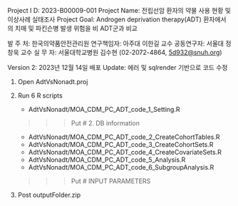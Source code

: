 Project I  D: 2023-B00009-001
Project Name: 전립선암 환자의 약물 사용 현황 및 이상사례 실태조사
Project Goal: Androgen deprivation therapy(ADT) 환자에서의 치매 및 파킨슨병 발생 위험을 비 ADT군과 비교

발  주  처: 한국의약품안전관리원
연구책임자: 아주대 이한길 교수
공동연구자: 서울대 정창욱 교수
실  무  자: 서울대학교병원 김수현 (02-2072-4864, 5d932@snuh.org)


Version 2: 2023년 12월 14일 배포
Update: 에러 및 sqlrender 기반으로 코드 수정


1. Open AdtVsNonadt.proj

2. Run 6 R scripts
    - AdtVsNonadt/MOA_CDM_PC_ADT_code_1_Setting.R
    >>> Put # 2. DB information
    
    - AdtVsNonadt/MOA_CDM_PC_ADT_code_2_CreateCohortTables.R
    - AdtVsNonadt/MOA_CDM_PC_ADT_code_3_CreateCohortSets.R
    - AdtVsNonadt/MOA_CDM_PC_ADT_code_4_CreateCovariateSets.R
    - AdtVsNonadt/MOA_CDM_PC_ADT_code_5_Analysis.R
    - AdtVsNonadt/MOA_CDM_PC_ADT_code_6_SubgroupAnalysis.R
    >>> Put # INPUT PARAMETERS

3. Post outputFolder.zip